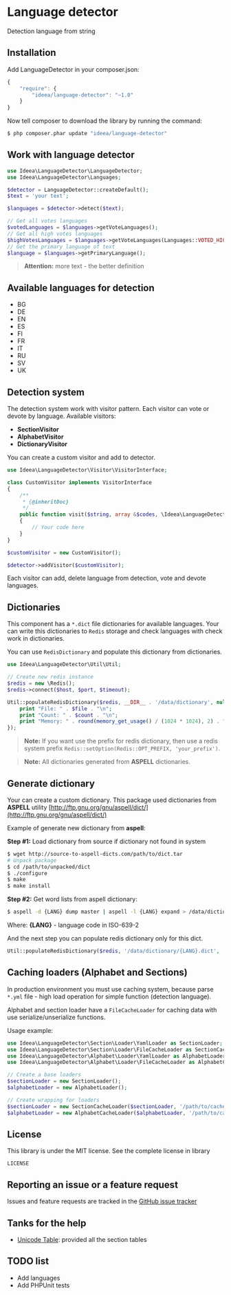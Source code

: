 Language detector
=================

Detection language from string

Installation
------------

Add LanguageDetector in your composer.json:

```js
{
    "require": {
        "ideea/language-detector": "~1.0"
    }
}
```

Now tell composer to download the library by running the command:

```bash
$ php composer.phar update "ideea/language-detector"
```

Work with language detector
---------------------------

```php
use Ideea\LanguageDetector\LanguageDetector;
use Ideea\LanguageDetector\Languages;

$detector = LanguageDetector::createDefault();
$text = 'your text';

$languages = $detector->detect($text);

// Get all votes languages
$votedLanguages = $languages->getVoteLanguages();
// Get all high votes languages
$highVotesLanguages = $languages->getVoteLanguages(Languages::VOTED_HIGH);
// Get the primary language of text
$language = $languages->getPrimaryLanguage();
```

> **Attention:** more text - the better definition

Available languages for detection
---------------------------------

* BG
* DE
* EN
* ES
* FI
* FR
* IT
* RU
* SV
* UK

Detection system
----------------

The detection system work with visitor pattern. Each visitor can vote or devote by language.
Available visitors:

* **SectionVisitor**
* **AlphabetVisitor**
* **DictionaryVisitor**

You can create a custom visitor and add to detector.

```php
use Ideea\LanguageDetector\Visitor\VisitorInterface;

class CustomVisitor implements VisitorInterface
{
    /**
     * {@inheritDoc}
     */
    public function visit($string, array &$codes, \Ideea\LanguageDetector\Languages $languages)
    {
        // Your code here
    }
}

$customVisitor = new CustomVisitor();

$detector->addVisitor($customVisitor);
```

Each visitor can add, delete language from detection, vote and devote languages.

Dictionaries
------------

This component has a `*.dict` file dictionaries for available languages. Your can write this dictionaries
to `Redis` storage and check languages with check work in dictionaries.

You can use `RedisDictionary` and populate this dictionary from dictionaries.

```php
use Ideea\LanguageDetector\Util\Util;

// Create new redis instance
$redis = new \Redis();
$redis->connect($host, $port, $timeout);

Util::populateRedisDictionary($redis, __DIR__ . '/data/dictionary', null, function ($file, $count){
    print "File: " . $file . "\n";
    print "Count: " . $count . "\n";
    print "Memory: " . round(memory_get_usage() / (1024 * 1024), 2) . " Mb\n\n";
});
```

> **Note:** If you want use the prefix for redis dictionary, then use a redis system prefix
> `Redis::setOption(Redis::OPT_PREFIX, 'your_prefix')`.

> **Note:** All dictionaries generated from **ASPELL** dictionaries.

Generate dictionary
-------------------

Your can create a custom dictionary. This package used dictionaries from **ASPELL** utility
[http://ftp.gnu.org/gnu/aspell/dict/](http://ftp.gnu.org/gnu/aspell/dict/)

Example of generate new dictionary from **aspell**:

**Step #1:** Load dictionary from source if dictionary not found in system

```bash
$ wget http://source-to-aspell-dicts.com/path/to/dict.tar
# Unpack package
$ cd /path/to/unpacked/dict
$ ./configure
$ make
$ make install
```

**Step #2:** Get word lists from aspell dictionary:

```bash
$ aspell -d {LANG} dump master | aspell -l {LANG} expand > /data/dictionary/{LANG}.dict
```

Where: **{LANG}** - language code in ISO-639-2

And the next step you can populate redis dictionary only for this dict.

```php
Util::populateRedisDictionary($redis, '/data/dictionary/{LANG}.dict', '{LANG}');
```

Caching loaders (Alphabet and Sections)
---------------------------------------

In production environment you must use caching system, because parse `*.yml` file - high load operation for
simple function (detection language).

Alphabet and section loader have a `FileCacheLoader` for caching data with use serialize/unserialize functions.

Usage example:

```php
use Ideea\LanguageDetector\Section\Loader\YamlLoader as SectionLoader;
use Ideea\LanguageDetector\Section\Loader\FileCacheLoader as SectionCacheLoader;
use Ideea\LanguageDetector\Alphabet\Loader\YamlLoader as AlphabetLoader;
use Ideea\LanguageDetector\Alphabet\Loader\FileCacheLoader as AlphabetCacheLoader;

// Create a base loaders
$sectionLoader = new SectionLoader();
$alphabetLoader = new AlphabetLoader();

// Create wrapping for loaders
$sectionLoader = new SectionCacheLoader($sectionLoader, '/path/to/cache/dir');
$alphabetLoader = new AlphabetCacheLoader($alphabetLoader, '/path/to/cache/dir');
```

License
-------

This library is under the MIT license. See the complete license in library

```
LICENSE
```

Reporting an issue or a feature request
---------------------------------------

Issues and feature requests are tracked in the [GitHub issue tracker](https://github.com/ZhukV/LanguageDetector/issues)

Tanks for the help
------------------

* [Unicode Table](https://github.com/unicode-table): provided all the section tables

TODO list
---------

* Add languages
* Add PHPUnit tests